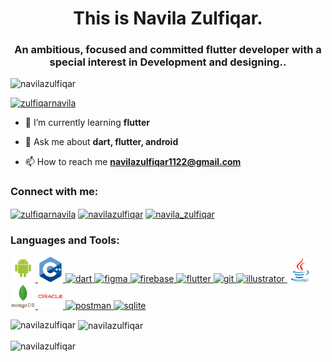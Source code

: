 <h1 align="center"> This is Navila Zulfiqar.</h1>
<h3 align="center">An ambitious, focused and committed flutter developer with a special interest in Development and designing..</h3>

<p align="left"> <img src="https://komarev.com/ghpvc/?username=navilazulfiqar&label=Profile%20views&color=0e75b6&style=flat" alt="navilazulfiqar" /> </p>

<p align="left"> <a href="https://twitter.com/zulfiqarnavila" target="blank"><img src="https://img.shields.io/twitter/follow/zulfiqarnavila?logo=twitter&style=for-the-badge" alt="zulfiqarnavila" /></a> </p>

- 🌱 I’m currently learning **flutter**

- 💬 Ask me about **dart, flutter, android**

- 📫 How to reach me **navilazulfiqar1122@gmail.com**

<h3 align="left">Connect with me:</h3>
<p align="left">
<a href="https://twitter.com/navila_zulfiqar" target="blank"><img align="center" src="https://raw.githubusercontent.com/rahuldkjain/github-profile-readme-generator/master/src/images/icons/Social/twitter.svg" alt="zulfiqarnavila" height="30" width="40" /></a>
<a href="https://linkedin.com/in/navilazulfiqar" target="blank"><img align="center" src="https://raw.githubusercontent.com/rahuldkjain/github-profile-readme-generator/master/src/images/icons/Social/linked-in-alt.svg" alt="navilazulfiqar" height="30" width="40" /></a>
<a href="https://www.leetcode.com/navila_zulfiqar" target="blank"><img align="center" src="https://raw.githubusercontent.com/rahuldkjain/github-profile-readme-generator/master/src/images/icons/Social/leet-code.svg" alt="navila_zulfiqar" height="30" width="40" /></a>
</p>

<h3 align="left">Languages and Tools:</h3>
<p align="left"> <a href="https://developer.android.com" target="_blank" rel="noreferrer"> <img src="https://raw.githubusercontent.com/devicons/devicon/master/icons/android/android-original-wordmark.svg" alt="android" width="40" height="40"/> </a> <a href="https://www.w3schools.com/cpp/" target="_blank" rel="noreferrer"> <img src="https://raw.githubusercontent.com/devicons/devicon/master/icons/cplusplus/cplusplus-original.svg" alt="cplusplus" width="40" height="40"/> </a> <a href="https://dart.dev" target="_blank" rel="noreferrer"> <img src="https://www.vectorlogo.zone/logos/dartlang/dartlang-icon.svg" alt="dart" width="40" height="40"/> </a> <a href="https://www.figma.com/" target="_blank" rel="noreferrer"> <img src="https://www.vectorlogo.zone/logos/figma/figma-icon.svg" alt="figma" width="40" height="40"/> </a> <a href="https://firebase.google.com/" target="_blank" rel="noreferrer"> <img src="https://www.vectorlogo.zone/logos/firebase/firebase-icon.svg" alt="firebase" width="40" height="40"/> </a> <a href="https://flutter.dev" target="_blank" rel="noreferrer"> <img src="https://www.vectorlogo.zone/logos/flutterio/flutterio-icon.svg" alt="flutter" width="40" height="40"/> </a> <a href="https://git-scm.com/" target="_blank" rel="noreferrer"> <img src="https://www.vectorlogo.zone/logos/git-scm/git-scm-icon.svg" alt="git" width="40" height="40"/> </a> <a href="https://www.adobe.com/in/products/illustrator.html" target="_blank" rel="noreferrer"> <img src="https://www.vectorlogo.zone/logos/adobe_illustrator/adobe_illustrator-icon.svg" alt="illustrator" width="40" height="40"/> </a> <a href="https://www.java.com" target="_blank" rel="noreferrer"> <img src="https://raw.githubusercontent.com/devicons/devicon/master/icons/java/java-original.svg" alt="java" width="40" height="40"/> </a> <a href="https://www.mongodb.com/" target="_blank" rel="noreferrer"> <img src="https://raw.githubusercontent.com/devicons/devicon/master/icons/mongodb/mongodb-original-wordmark.svg" alt="mongodb" width="40" height="40"/> </a> <a href="https://www.oracle.com/" target="_blank" rel="noreferrer"> <img src="https://raw.githubusercontent.com/devicons/devicon/master/icons/oracle/oracle-original.svg" alt="oracle" width="40" height="40"/> </a> <a href="https://postman.com" target="_blank" rel="noreferrer"> <img src="https://www.vectorlogo.zone/logos/getpostman/getpostman-icon.svg" alt="postman" width="40" height="40"/> </a> <a href="https://www.sqlite.org/" target="_blank" rel="noreferrer"> <img src="https://www.vectorlogo.zone/logos/sqlite/sqlite-icon.svg" alt="sqlite" width="40" height="40"/> </a> </p>

<p><img align="left" src="https://github-readme-stats.vercel.app/api/top-langs?username=navilazulfiqar&show_icons=true&locale=en&layout=compact" alt="navilazulfiqar" /></p>

<p>&nbsp;<img align="center" src="https://github-readme-stats.vercel.app/api?username=navilazulfiqar&show_icons=true&locale=en" alt="navilazulfiqar" /></p>

<p><img align="center" src="https://github-readme-streak-stats.herokuapp.com/?user=navilazulfiqar&" alt="navilazulfiqar" /></p>

